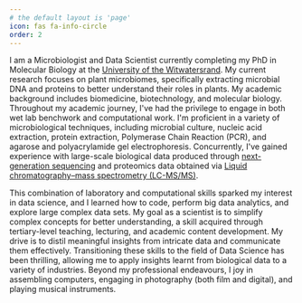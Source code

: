 ```yaml
---
# the default layout is 'page'
icon: fas fa-info-circle
order: 2
---
```


I am a Microbiologist and Data Scientist currently completing my PhD in Molecular Biology at the [University of the Witwatersrand](https://www.wits.ac.za/). My current research focuses on plant microbiomes, specifically extracting microbial DNA and proteins to better understand their roles in plants. My academic background includes biomedicine, biotechnology, and molecular biology. Throughout my academic journey, I've had the privilege to engage in both wet lab benchwork and computational work. I'm proficient in a variety of microbiological techniques, including microbial culture, nucleic acid extraction, protein extraction, Polymerase Chain Reaction (PCR), and agarose and polyacrylamide gel electrophoresis. Concurrently, I've gained experience with large-scale biological data produced through [next-generation sequencing](https://www.ncbi.nlm.nih.gov/pmc/articles/PMC6528456/) and proteomics data obtained via [Liquid chromatography–mass spectrometry (LC-MS/MS)](https://www.ncbi.nlm.nih.gov/pmc/articles/PMC2643089/).

This combination of laboratory and computational skills sparked my interest in data science, and I learned how to code, perform big data analytics, and explore large complex data sets. My goal as a scientist is to simplify complex concepts for better understanding, a skill acquired through tertiary-level teaching, lecturing, and academic content development. My drive is to distil meaningful insights from intricate data and communicate them effectively. Transitioning these skills to the field of Data Science has been thrilling, allowing me to apply insights learnt from biological data to a variety of industries. Beyond my professional endeavours, I joy in assembling computers, engaging in photography (both film and digital), and playing musical instruments.
